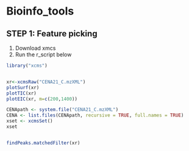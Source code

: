 # Bioinfo_tools

## STEP 1: Feature picking

1. Download xmcs
2. Run the r_script below

```R
library("xcms")


xr<-xcmsRaw("CENA21_C.mzXML")
plotSurf(xr)
plotTIC(xr)
plotEIC(xr, m=c(200,1400))

CENApath <- system.file("CENA21_C.mzXML")
CENA <- list.files(CENApath, recursive = TRUE, full.names = TRUE)
xset <- xcmsSet()
xset


findPeaks.matchedFilter(xr)
```
